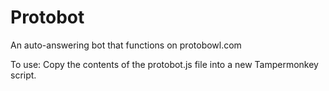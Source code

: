 # Protobot
An auto-answering bot that functions on protobowl.com

To use:
Copy the contents of the protobot.js file into a new Tampermonkey script.
